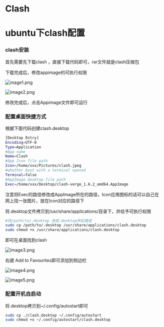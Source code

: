 # Clash

# ubuntu下clash配置

### clash安装

首先需要先下载clash ，直接下载代码即可，rar文件就是clash压缩包

下载完成后，修改appimage的可执行权限

![mage1.png](https://p.sda1.dev/24/66a0dd4a442e2c804a33514abe399aec/image1.png)

![image2.png](https://p.sda1.dev/24/c009f684de050fc7e3863467ae9e8dec/image2.png)

修改完成后，点击Appimage文件即可运行

### 配置桌面快捷方式

根据下面代码创建clash.desktop

```bash
[Desktop Entry]
Encoding=UTF-8
Type=Application
#App name
Name=Clash
#App Icon file path
Icon=/home/xxx/Pictures/clash.jpeg
#whether boot with a terminal opened
Terminal=false
#AppImage desktop file path
Exec=/home/xxx/Desktop/clash-verge_1.6.2_amd64.AppImage
```

注意将Exec的路径修改成AppImage所在的路径，Icon应用图标的话可以自己在网上找一张图片，放在Icon对应的路径下

将.desktop文件拷贝到/usr/share/applications/目录下，并给予可执行权限

```bash
#将/path/to/.desktop 改成.desktop所在路径
sudo cp /path/to/.desktop /usr/share/applications/clash.desktop
sudo chmod +x /usr/share/applications/clash.desktop
```

即可在桌面找到clash

![image3.png](https://p.sda1.dev/24/61052cc9d38a5a627feaae5f14b73369/image3.png)

右键 Add to Favourites即可添加到侧边栏

![image4.png](https://p.sda1.dev/24/2bcf2ab1dc46bc5137a8400dfd15fea3/image4.png)

![image5.png](https://p.sda1.dev/24/1d0d420bdea767c61832ca82c5b5f1d2/image5.png)

### 配置开机自启动

将.desktop拷贝到~/.config/autostart即可

```bash
sudo cp ./clash.desktop ~/.config/autostart
sudo chmod +x ~/.config/autostart/clash.desktop
```
